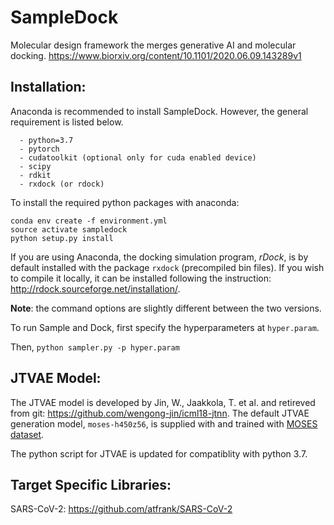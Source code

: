 # SampleDock
Molecular design framework the merges generative AI and molecular docking. https://www.biorxiv.org/content/10.1101/2020.06.09.143289v1

## Installation:
Anaconda is recommended to install SampleDock. However, the general requirement is listed below.
```
  - python=3.7
  - pytorch
  - cudatoolkit (optional only for cuda enabled device)
  - scipy
  - rdkit
  - rxdock (or rdock)
```
To install the required python packages with anaconda:
```
conda env create -f environment.yml
source activate sampledock
python setup.py install
```
If you are using Anaconda, the docking simulation program, *rDock*, is by default installed with the package `rxdock` (precompiled bin files). If you wish to compile it locally, it can be installed following the instruction: http://rdock.sourceforge.net/installation/. 

**Note**: the command options are slightly different between the two versions.

To run Sample and Dock, first specify the hyperparameters at `hyper.param`. 

Then, `python sampler.py -p hyper.param`

## JTVAE Model:
The JTVAE model is developed by Jin, W., Jaakkola, T. et al. and retireved from git: https://github.com/wengong-jin/icml18-jtnn. The default JTVAE generation model, `moses-h450z56`, is supplied with and trained with [MOSES dataset](https://github.com/molecularsets/moses).

The python script for JTVAE is updated for compatiblity with python 3.7.

## Target Specific Libraries:
SARS-CoV-2: https://github.com/atfrank/SARS-CoV-2

